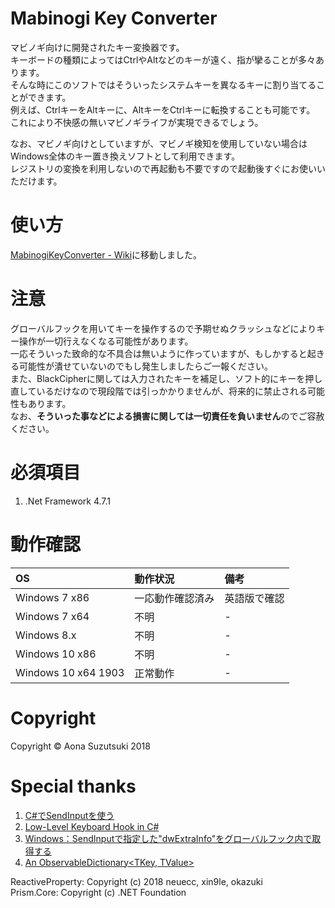 # Mabinogi Key Converter
マビノギ向けに開発されたキー変換器です。  
キーボードの種類によってはCtrlやAltなどのキーが遠く、指が攣ることが多々あります。  
そんな時にこのソフトではそういったシステムキーを異なるキーに割り当てることができます。  
例えば、CtrlキーをAltキーに、AltキーをCtrlキーに転換することも可能です。  
これにより不快感の無いマビノギライフが実現できるでしょう。  

なお、マビノギ向けとしていますが、マビノギ検知を使用していない場合はWindows全体のキー置き換えソフトとして利用できます。  
レジストリの変換を利用しないので再起動も不要ですので起動後すぐにお使いいただけます。  

# 使い方
[MabinogiKeyConverter - Wiki](https://github.com/AonaSuzutsuki/MabinogiKeyConverter/wiki)に移動しました。  

# 注意
グローバルフックを用いてキーを操作するので予期せぬクラッシュなどによりキー操作が一切行えなくなる可能性があります。  
一応そういった致命的な不具合は無いように作っていますが、もしかすると起きる可能性が潰せていないのでもし発生しましたらご一報ください。  
また、BlackCipherに関しては入力されたキーを補足し、ソフト的にキーを押し直しているだけなので現段階では引っかかりませんが、将来的に禁止される可能性もあります。  
なお、**そういった事などによる損害に関しては一切責任を負いません**のでご容赦ください。  

# 必須項目
1. .Net Framework 4.7.1

# 動作確認
| OS | 動作状況 | 備考 |
|:---|:---|:---|
|Windows 7 x86 | 一応動作確認済み | 英語版で確認 |
|Windows 7 x64 | 不明 | - |
|Windows 8.x | 不明 | - |
|Windows 10 x86 | 不明 | - |
|Windows 10 x64 1903 | 正常動作 | - |

# Copyright
Copyright © Aona Suzutsuki 2018  

# Special thanks
1. [C#でSendInputを使う](https://gist.github.com/romichi/4971512)  
2. [Low-Level Keyboard Hook in C#](https://blogs.msdn.microsoft.com/toub/2006/05/03/low-level-keyboard-hook-in-c/)  
3. [Windows：SendInputで指定した"dwExtraInfo"をグローバルフック内で取得する](http://d.hatena.ne.jp/ken_2501jp/20130406/1365235955)  
4. [An ObservableDictionary<TKey, TValue>](https://gist.github.com/kzu/cfe3cb6e4fe3efea6d24)  

ReactiveProperty:   Copyright (c) 2018 neuecc, xin9le, okazuki  
Prism.Core:         Copyright (c) .NET Foundation